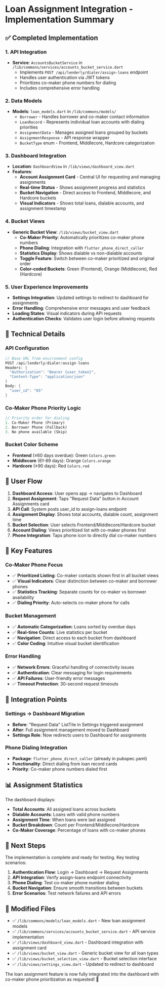 # Loan Assignment Integration - Implementation Summary

## ✅ Completed Implementation

### 1. **API Integration**
- **Service**: `AccountsBucketService` in `/lib/commons/services/accounts_bucket_service.dart`
  - Implements `POST /api/lenderly/dialer/assign-loans` endpoint
  - Handles user authentication via JWT tokens
  - Prioritizes co-maker phone numbers for dialing
  - Includes comprehensive error handling

### 2. **Data Models**
- **Models**: `loan_models.dart` in `/lib/commons/models/`
  - `Borrower` - Handles borrower and co-maker contact information
  - `LoanRecord` - Represents individual loan accounts with dialing priorities
  - `AssignmentData` - Manages assigned loans grouped by buckets
  - `AssignmentResponse` - API response wrapper
  - `BucketType` enum - Frontend, Middlecore, Hardcore categorization

### 3. **Dashboard Integration**
- **Location**: `DashboardView` in `/lib/views/dashboard_view.dart`
- **Features**:
  - **Account Assignment Card** - Central UI for requesting and managing assignments
  - **Real-time Status** - Shows assignment progress and statistics
  - **Bucket Navigation** - Direct access to Frontend, Middlecore, and Hardcore buckets
  - **Visual Indicators** - Shows total loans, dialable accounts, and assignment timestamp

### 4. **Bucket Views**
- **Generic Bucket View**: `/lib/views/bucket_view.dart`
  - **Co-Maker Priority**: Automatically prioritizes co-maker phone numbers
  - **Phone Dialing**: Integration with `flutter_phone_direct_caller`
  - **Statistics Display**: Shows dialable vs non-dialable accounts
  - **Toggle Feature**: Switch between co-maker prioritized and original order
  - **Color-coded Buckets**: Green (Frontend), Orange (Middlecore), Red (Hardcore)

### 5. **User Experience Improvements**
- **Settings Integration**: Updated settings to redirect to dashboard for assignments
- **Error Handling**: Comprehensive error messages and user feedback
- **Loading States**: Visual indicators during API requests
- **Authentication Checks**: Validates user login before allowing requests

## 🔧 Technical Details

### API Configuration
```dart
// Base URL from environment config
POST /api/lenderly/dialer/assign-loans
Headers: {
  "Authorization": "Bearer {user_token}",
  "Content-Type": "application/json"
}
Body: {
  "user_id": "65"
}
```

### Co-Maker Phone Priority Logic
```dart
// Priority order for dialing
1. Co-Maker Phone (Primary)
2. Borrower Phone (Fallback)
3. No phone available (Skip)
```

### Bucket Color Scheme
- **Frontend** (≤60 days overdue): Green `Colors.green`
- **Middlecore** (61-89 days): Orange `Colors.orange`  
- **Hardcore** (≥90 days): Red `Colors.red`

## 📱 User Flow

1. **Dashboard Access**: User opens app → navigates to Dashboard
2. **Request Assignment**: Taps "Request Data" button in Account Assignments card
3. **API Call**: System posts user_id to assign-loans endpoint
4. **Assignment Display**: Shows total accounts, dialable count, assignment time
5. **Bucket Selection**: User selects Frontend/Middlecore/Hardcore bucket
6. **Account Dialing**: Views prioritized list with co-maker phones first
7. **Phone Integration**: Taps phone icon to directly dial co-maker numbers

## 🎯 Key Features

### Co-Maker Phone Focus
- ✅ **Prioritized Listing**: Co-maker contacts shown first in all bucket views
- ✅ **Visual Indicators**: Clear distinction between co-maker and borrower phones
- ✅ **Statistics Tracking**: Separate counts for co-maker vs borrower availability
- ✅ **Dialing Priority**: Auto-selects co-maker phone for calls

### Bucket Management
- ✅ **Automatic Categorization**: Loans sorted by overdue days
- ✅ **Real-time Counts**: Live statistics per bucket
- ✅ **Navigation**: Direct access to each bucket from dashboard
- ✅ **Color Coding**: Intuitive visual bucket identification

### Error Handling
- ✅ **Network Errors**: Graceful handling of connectivity issues
- ✅ **Authentication**: Clear messaging for login requirements
- ✅ **API Failures**: User-friendly error messages
- ✅ **Timeout Protection**: 30-second request timeouts

## 🔄 Integration Points

### Settings → Dashboard Migration
- **Before**: "Request Data" ListTile in Settings triggered assignment
- **After**: Full assignment management moved to Dashboard
- **Settings Role**: Now redirects users to Dashboard for assignments

### Phone Dialing Integration
- **Package**: `flutter_phone_direct_caller` (already in pubspec.yaml)
- **Functionality**: Direct dialing from loan record cards
- **Priority**: Co-maker phone numbers dialed first

## 📊 Assignment Statistics

The dashboard displays:
- **Total Accounts**: All assigned loans across buckets
- **Dialable Accounts**: Loans with valid phone numbers
- **Assignment Time**: When loans were last assigned
- **Bucket Breakdown**: Count per Frontend/Middlecore/Hardcore
- **Co-Maker Coverage**: Percentage of loans with co-maker phones

## 🚀 Next Steps

The implementation is complete and ready for testing. Key testing scenarios:

1. **Authentication Flow**: Login → Dashboard → Request Assignments
2. **API Integration**: Verify assign-loans endpoint connectivity
3. **Phone Dialing**: Test co-maker phone number dialing
4. **Bucket Navigation**: Ensure smooth transitions between buckets
5. **Error Scenarios**: Test network failures and API errors

## 📂 Modified Files

- ✅ `/lib/commons/models/loan_models.dart` - New loan assignment models
- ✅ `/lib/commons/services/accounts_bucket_service.dart` - API service implementation
- ✅ `/lib/views/dashboard_view.dart` - Dashboard integration with assignment card
- ✅ `/lib/views/bucket_view.dart` - Generic bucket view for all loan types
- ✅ `/lib/views/bucket_selection_view.dart` - Bucket selection interface
- ✅ `/lib/views/settings_view.dart` - Updated to redirect to dashboard

The loan assignment feature is now fully integrated into the dashboard with co-maker phone prioritization as requested! 🎉
